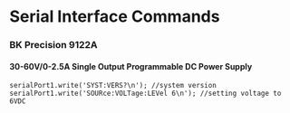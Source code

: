 # Serial Interface Commands

### BK Precision 9122A 

#### 30-60V/0-2.5A Single Output Programmable DC Power Supply

```text
serialPort1.write('SYST:VERS?\n'); //system version
serialPort1.write('SOURce:VOLTage:LEVel 6\n'); //setting voltage to 6VDC

```



